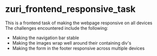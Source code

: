 # zuri_frontend_responsive_task
This is a frontend task of making the webpage responsive on all devices
The challenges encountered include the following:
- Making the navigation bar stable
- Making the images wrap well around their containing div's
- Making the form in the footer responsive across multiple devices
